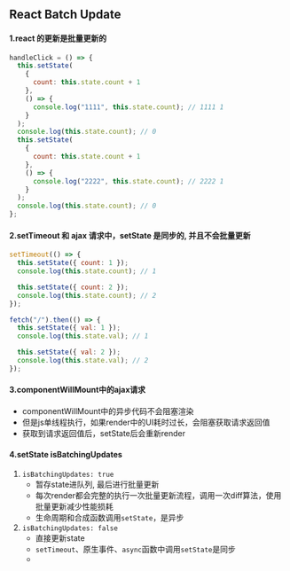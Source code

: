 ## React Batch Update

#### 1.react 的更新是批量更新的

```js
handleClick = () => {
  this.setState(
    {
      count: this.state.count + 1
    },
    () => {
      console.log("1111", this.state.count); // 1111 1
    }
  );
  console.log(this.state.count); // 0
  this.setState(
    {
      count: this.state.count + 1
    },
    () => {
      console.log("2222", this.state.count); // 2222 1
    }
  );
  console.log(this.state.count); // 0
};
```

#### 2.setTimeout 和 ajax 请求中，setState 是同步的, 并且不会批量更新

```js
setTimeout(() => {
  this.setState({ count: 1 });
  console.log(this.state.count); // 1

  this.setState({ count: 2 });
  console.log(this.state.count); // 2
});
```

```js
fetch("/").then(() => {
  this.setState({ val: 1 });
  console.log(this.state.val); // 1

  this.setState({ val: 2 });
  console.log(this.state.val); // 2
});
```
#### 3.componentWillMount中的ajax请求
* componentWillMount中的异步代码不会阻塞渲染
* 但是js单线程执行，如果render中的UI耗时过长，会阻塞获取请求返回值
* 获取到请求返回值后，setState后会重新render

#### 4.setState isBatchingUpdates
1. `isBatchingUpdates: true`
    * 暂存state进队列, 最后进行批量更新
    * 每次render都会完整的执行一次批量更新流程，调用一次diff算法，使用批量更新减少性能损耗
    * 生命周期和合成函数调用`setState`，是异步
2. `isBatchingUpdates: false`
    * 直接更新state
    * `setTimeout`、原生事件、`async`函数中调用`setState`是同步
    * 
